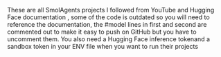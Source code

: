 These are all SmolAgents projects I followed from YouTube and Hugging Face documentation , some of the code is outdated so you will need to reference the documentation, the #model lines in first and second are commented out to make it easy to push on GitHub but you have to uncomment them. You also need a Hugging Face inference tokenand a sandbox token in your ENV file when you want to run their projects

